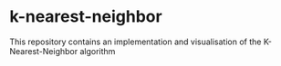 # k-nearest-neighbor
This repository contains an implementation and visualisation of the K-Nearest-Neighbor algorithm
